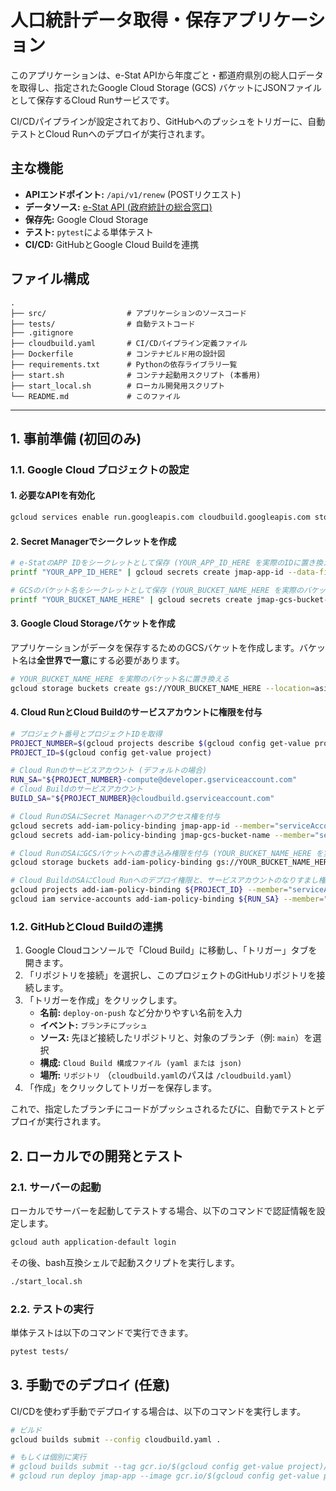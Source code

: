 # 人口統計データ取得・保存アプリケーション

このアプリケーションは、e-Stat APIから年度ごと・都道府県別の総人口データを取得し、指定されたGoogle Cloud Storage (GCS) バケットにJSONファイルとして保存するCloud Runサービスです。

CI/CDパイプラインが設定されており、GitHubへのプッシュをトリガーに、自動テストとCloud Runへのデプロイが実行されます。

## 主な機能

- **APIエンドポイント:** `/api/v1/renew` (POSTリクエスト)
- **データソース:** [e-Stat API (政府統計の総合窓口)](https://www.e-stat.go.jp/)
- **保存先:** Google Cloud Storage
- **テスト:** `pytest`による単体テスト
- **CI/CD:** GitHubとGoogle Cloud Buildを連携

## ファイル構成

```
.
├── src/                  # アプリケーションのソースコード
├── tests/                # 自動テストコード
├── .gitignore
├── cloudbuild.yaml       # CI/CDパイプライン定義ファイル
├── Dockerfile            # コンテナビルド用の設計図
├── requirements.txt      # Pythonの依存ライブラリ一覧
├── start.sh              # コンテナ起動用スクリプト (本番用)
├── start_local.sh        # ローカル開発用スクリプト
└── README.md             # このファイル
```

---

## 1. 事前準備 (初回のみ)

### 1.1. Google Cloud プロジェクトの設定

#### 1. 必要なAPIを有効化
```bash
gcloud services enable run.googleapis.com cloudbuild.googleapis.com storage-component.googleapis.com secretmanager.googleapis.com iam.googleapis.com
```

#### 2. Secret Managerでシークレットを作成
```bash
# e-StatのAPP IDをシークレットとして保存 (YOUR_APP_ID_HERE を実際のIDに置き換える)
printf "YOUR_APP_ID_HERE" | gcloud secrets create jmap-app-id --data-file=-

# GCSのバケット名をシークレットとして保存 (YOUR_BUCKET_NAME_HERE を実際のバケット名に置き換える)
printf "YOUR_BUCKET_NAME_HERE" | gcloud secrets create jmap-gcs-bucket-name --data-file=-
```

#### 3. Google Cloud Storageバケットを作成
アプリケーションがデータを保存するためのGCSバケットを作成します。バケット名は**全世界で一意**にする必要があります。
```bash
# YOUR_BUCKET_NAME_HERE を実際のバケット名に置き換える
gcloud storage buckets create gs://YOUR_BUCKET_NAME_HERE --location=asia-northeast1
```

#### 4. Cloud RunとCloud Buildのサービスアカウントに権限を付与

```bash
# プロジェクト番号とプロジェクトIDを取得
PROJECT_NUMBER=$(gcloud projects describe $(gcloud config get-value project) --format='value(projectNumber)')
PROJECT_ID=$(gcloud config get-value project)

# Cloud Runのサービスアカウント (デフォルトの場合)
RUN_SA="${PROJECT_NUMBER}-compute@developer.gserviceaccount.com"
# Cloud Buildのサービスアカウント
BUILD_SA="${PROJECT_NUMBER}@cloudbuild.gserviceaccount.com"

# Cloud RunのSAにSecret Managerへのアクセス権を付与
gcloud secrets add-iam-policy-binding jmap-app-id --member="serviceAccount:${RUN_SA}" --role="roles/secretmanager.secretAccessor"
gcloud secrets add-iam-policy-binding jmap-gcs-bucket-name --member="serviceAccount:${RUN_SA}" --role="roles/secretmanager.secretAccessor"

# Cloud RunのSAにGCSバケットへの書き込み権限を付与 (YOUR_BUCKET_NAME_HERE を実際のバケット名に置き換える)
gcloud storage buckets add-iam-policy-binding gs://YOUR_BUCKET_NAME_HERE --member="serviceAccount:${RUN_SA}" --role="roles/storage.objectAdmin"

# Cloud BuildのSAにCloud Runへのデプロイ権限と、サービスアカウントのなりすまし権限を付与
gcloud projects add-iam-policy-binding ${PROJECT_ID} --member="serviceAccount:${BUILD_SA}" --role="roles/run.admin"
gcloud iam service-accounts add-iam-policy-binding ${RUN_SA} --member="serviceAccount:${BUILD_SA}" --role="roles/iam.serviceAccountUser"
```

### 1.2. GitHubとCloud Buildの連携

1.  Google Cloudコンソールで「Cloud Build」に移動し、「トリガー」タブを開きます。
2.  「リポジトリを接続」を選択し、このプロジェクトのGitHubリポジトリを接続します。
3.  「トリガーを作成」をクリックします。
    *   **名前:** `deploy-on-push` など分かりやすい名前を入力
    *   **イベント:** `ブランチにプッシュ`
    *   **ソース:** 先ほど接続したリポジトリと、対象のブランチ（例: `main`）を選択
    *   **構成:** `Cloud Build 構成ファイル (yaml または json)`
    *   **場所:** `リポジトリ` （`cloudbuild.yaml`のパスは `/cloudbuild.yaml`）
4.  「作成」をクリックしてトリガーを保存します。

これで、指定したブランチにコードがプッシュされるたびに、自動でテストとデプロイが実行されます。

## 2. ローカルでの開発とテスト

### 2.1. サーバーの起動

ローカルでサーバーを起動してテストする場合、以下のコマンドで認証情報を設定します。
```bash
gcloud auth application-default login
```
その後、bash互換シェルで起動スクリプトを実行します。
```bash
./start_local.sh
```

### 2.2. テストの実行

単体テストは以下のコマンドで実行できます。
```bash
pytest tests/
```

## 3. 手動でのデプロイ (任意)

CI/CDを使わず手動でデプロイする場合は、以下のコマンドを実行します。

```bash
# ビルド
gcloud builds submit --config cloudbuild.yaml .

# もしくは個別に実行
# gcloud builds submit --tag gcr.io/$(gcloud config get-value project)/jmap-app
# gcloud run deploy jmap-app --image gcr.io/$(gcloud config get-value project)/jmap-app ...
```